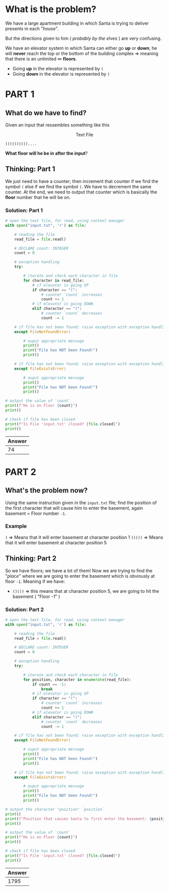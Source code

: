 # What is the problem?

We have a large apartment building in which Santa is trying to deliver presents in each "_house_".

But the directions given to him ( _probably by the elves_ ) are very confusing.

We have an elevator system in which Santa can either go **up** or **down**; he will **never** reach the top or the bottom of the building complex $\Rightarrow$ meaning that there is an unlimited $\infty$ **floors**.

- Going **up** in the elevator is represented by `(`
- Going **down** in the elevator is represented by `)`

# PART 1

## What do we have to find?

Given an input that ressembles something like this

<p align="center">Text File</p>

```console
))(()))(()....
```

**What floor will he be in after the input**?

## Thinking: Part 1

We just need to have a counter; then increment that counter if we find the symbol `(` else if we find the symbol `)`. We have to decrement the same counter.
At the end, we need to output that counter which is basically the **floor** number that he will be on.

### Solution: Part 1

```python
# open the text file, for read, using context manager
with open("input.txt", 'r') as file:

    # reading the file
    read_file = file.read()

    # DECLARE count: INTEGER
    count = 0

    # exception handling
    try:

        # iterate and check each character in file
        for character in read_file:
            # if elevator is going UP
            if character == "(":
                # counter `count` increases
                count += 1
            # if elevator is going DOWN
            elif character == ")":
                # counter `count` decreases
                count -= 1

    # if file has not been found; raise exception with exception handling
    except FileNotFoundError:

        # ouput appropriate message
        print()
        print("File has NOT been Found!")
        print()

    # if file has not been found; raise exception with exception handling
    except FileExistsError:

        # ouput appropriate message
        print()
        print("File has NOT been Found!")
        print()

# output the value of `count`
print(f"He is on Floor {count}")
print()

# check if file has been closed
print(f"Is File 'input.txt' closed? {file.closed}")
print()
```
| Answer |
| ------ |
|   74   |

# PART 2

## What's the problem now?

Using the same instruction given in the `input.txt` file; find the position of the first character that will cause him to enter the basement, again basement = Floor number `-1`.

### Example

`)` $\Rightarrow$ Means that it will enter basement at character position 1
`()())` $\Rightarrow$ Means that it will enter basement at character position 5

## Thinking: Part 2

So we have floors; we have a lot of them! Now we are trying to find the "_place_" where we are going to enter the basement which is obviously at floor `-1`. Meaning if we have:

- `()())` $\Rightarrow$ this means that at character position 5, we are going to hit the basement ( "Floor _-1_" )

### Solution: Part 2

```python
# open the text file, for read, using context manager
with open("input.txt", 'r') as file:

    # reading the file
    read_file = file.read()

    # DECLARE count: INTEGER
    count = 0

    # exception handling
    try:

        # iterate and check each character in file
        for position, character in enumerate(read_file):
            if count == -1:
                break
            # if elevator is going UP
            if character == "(":
                # counter `count` increases
                count += 1
            # if elevator is going DOWN
            elif character == ")":
                # counter `count` decreases
                count -= 1

    # if file has not been found; raise exception with exception handling
    except FileNotFoundError:

        # ouput appropriate message
        print()
        print("File has NOT been Found!")
        print()

    # if file has not been found; raise exception with exception handling
    except FileExistsError:

        # ouput appropriate message
        print()
        print("File has NOT been Found!")
        print()

# output the character "position" `position`
print()
print(f"Position that causes Santa to first enter the basement: {position}")
print()

# output the value of `count`
print(f"He is on Floor {count}")
print()

# check if file has been closed
print(f"Is File 'input.txt' closed? {file.closed}")
print()
```

| Answer |
| ------ |
|  1795  |
